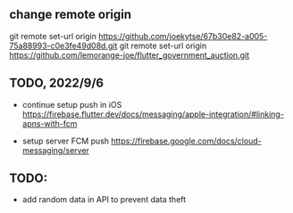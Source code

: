 ## change remote origin
git remote set-url origin https://github.com/joekytse/67b30e82-a005-75a88993-c0e3fe49d08d.git
git remote set-url origin https://github.com/lemorange-joe/flutter_government_auction.git


## TODO, 2022/9/6
- continue setup push in iOS
https://firebase.flutter.dev/docs/messaging/apple-integration/#linking-apns-with-fcm

- setup server FCM push
https://firebase.google.com/docs/cloud-messaging/server

## TODO:
- add random data in API to prevent data theft
